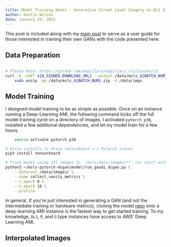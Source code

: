 ```yaml
---
title: Model Training Notes - Generative Street Level Imagery on DL1 Instances
author: Dustin Wilson
date: January 29, 2022
---
```


This post is included along with my [main post](./trained-a-gan.html) to serve as a user guide for those interested in training their own GANs with the code presented here. 

## Data Preparation

```bash

# Please Note: https://github.com/mapillary/mapillary_sls/issues/23
curl -k -XGET ${A_SIGNED_DOWNLOAD_URL} --output /data/msls_${BATCH_NUM}.zip &&\
    sudo unzip -qq /data/msls_${BATCH_NUM}.zip -d /data/imgs
```

## Model Training

I designed model training to be as simple as possible. Once on an instance running a Deep-Learning AMI, the following command kicks off the full model training cycle on a directory of images. I activated `pytorch_p38`, installed a few additional dependencies, and let my model train for a few hours.

```bash
    source activate pytorch_p38

# Extra installs to drive tensorboard <-> Pytorch traces
pip3 install tensorboard 

# Train model using all images in `/msls/data/images/**` (or start with a smaller sample...)
python3 ~/msls-pytorch-dcgan/model/run_gaudi_dcgan.py \
    --dataroot /data/images/ \
    --name collect_vanity_metrics \
    --s_epoch 0 \
    --n_epoch 16 \
    --profile 
```

In general, If you're just interested in generating a GAN (and not the intermediate training or hardware metrics), cloning the model [repo](https://github.com/DMW2151/msls-pytorch-dcgan) onto a deep-learning AMI instance is the fastest way to get started training. To my knowledge, `DL1`, `P`, and `G` type instances have access to AWS' Deep Learning AMI.




## Interpolated Images

